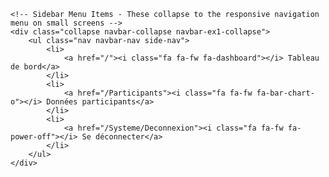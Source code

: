 

    <!-- Sidebar Menu Items - These collapse to the responsive navigation menu on small screens -->
    <div class="collapse navbar-collapse navbar-ex1-collapse">
        <ul class="nav navbar-nav side-nav">
            <li>
                <a href="/"><i class="fa fa-fw fa-dashboard"></i> Tableau de bord</a>
            </li>
            <li>
                <a href="/Participants"><i class="fa fa-fw fa-bar-chart-o"></i> Données participants</a>
            </li>
            <li>
                <a href="/Systeme/Deconnexion"><i class="fa fa-fw fa-power-off"></i> Se déconnecter</a>
            </li>
        </ul>
    </div>
